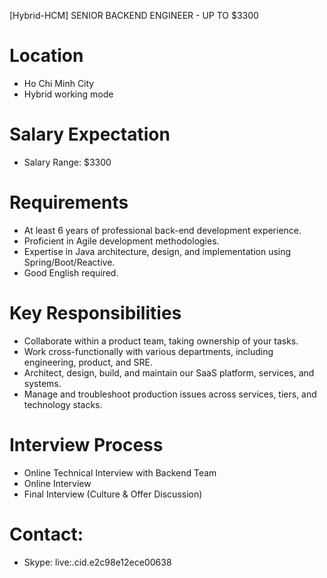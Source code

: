 [Hybrid-HCM] SENIOR BACKEND ENGINEER - UP TO $3300
# Location  
* Ho Chi Minh City
* Hybrid working mode 
# Salary Expectation 
* Salary Range: $3300
# Requirements
* At least 6 years of professional back-end development experience.
* Proficient in Agile development methodologies.
* Expertise in Java architecture, design, and implementation using Spring/Boot/Reactive.
* Good English required.
# Key Responsibilities
* Collaborate within a product team, taking ownership of your tasks.
* Work cross-functionally with various departments, including engineering, product, and SRE.
* Architect, design, build, and maintain our SaaS platform, services, and systems.
* Manage and troubleshoot production issues across services, tiers, and technology stacks.
# Interview Process
* Online Technical Interview with Backend Team
* Online Interview
* Final Interview (Culture & Offer Discussion)
# Contact:
* Skype: live:.cid.e2c98e12ece00638

